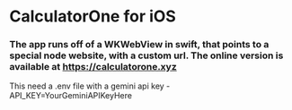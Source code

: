 # CalculatorOne for iOS
### The app runs off of a WKWebView in swift, that points to a special node website, with a custom url. The online version is available at https://calculatorone.xyz

This need a .env file with a gemini api key - API_KEY=YourGeminiAPIKeyHere
